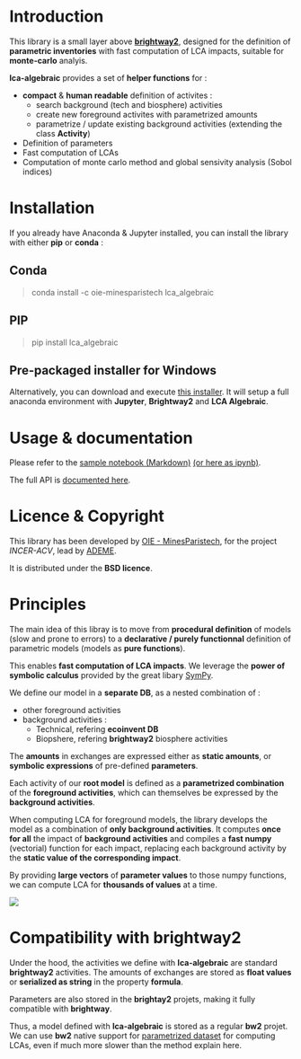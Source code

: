 
# Introduction

This library is a small layer above [**brightway2**](https://brightway.dev/), designed for the definition of **parametric inventories** 
with fast computation of LCA impacts, suitable for **monte-carlo** analyis.

**lca-algebraic** provides a set of  **helper functions** for : 
* **compact** & **human readable** definition of activites :  
    * search background (tech and biosphere) activities 
    * create new foreground activites with parametrized amounts
    * parametrize / update existing background activities (extending the class **Activity**)
* Definition of parameters
* Fast computation of LCAs
* Computation of monte carlo method and global sensivity analysis (Sobol indices) 

# Installation 

If you already have Anaconda & Jupyter installed, you can install the library with either **pip** or **conda** :

## Conda

> conda install -c oie-minesparistech lca_algebraic

## PIP

> pip install lca_algebraic

## Pre-packaged installer for Windows

Alternatively, you can download and execute [this installer](https://github.com/oie-mines-paristech/lca_algebraic/releases/download/1.0.0/incer-acv-model-installer.exe). It will setup a full anaconda environment with **Jupyter**, 
**Brightway2** and **LCA Algebraic**.

# Usage & documentation 

Please refer to the [sample notebook (Markdown)](./example-notebook.md) [(or here as ipynb)](./example-notebook.ipynb). 

The full API is [documented here](https://oie-mines-paristech.github.io/lca_algebraic/doc/).

# Licence & Copyright

This library has been developed by [OIE - MinesParistech](http://www.oie.mines-paristech.fr), for the project *INCER-ACV*, 
lead by [ADEME](https://www.ademe.fr/). 

It is distributed under the **BSD licence**.

  
# Principles 

The main idea of this libray is to move from **procedural definition** of models (slow and prone to errors) to a **declarative / purely functionnal** definition of parametric models (models as **pure functions**). 

This enables **fast computation of LCA impacts**. 
We leverage the **power of symbolic calculus** provided by the great libary [SymPy](https://www.sympy.org/en/index.html).

We define our model in a **separate DB**, as a nested combination of : 
* other foreground activities
* background activities :
    * Technical, refering **ecoinvent DB**
    * Biopshere, refering **brightway2** biosphere activities
    
The **amounts** in exchanges are expressed either as **static amounts**, or **symbolic expressions** of pre-defined **parameters**.

Each activity of our **root model** is defined as a **parametrized combination** of the **foreground activities**, which can themselves be expressed by the **background activities**.

When computing LCA for foreground models, the library develops the model as a combination of **only background activities**. It computes **once for all** the impact of **background activities** and compiles a **fast numpy** (vectorial) function for each impact, replacing each background activity by the **static value of the corresponding impact**.

By providing **large vectors** of **parameter values** to those numpy functions, we can compute LCA for **thousands of values** at a time.

![](https://oie-mines-paristech.github.io/lca_algebraic/doc/lca-algebraic.png)

# Compatibility with brightway2 

Under the hood, the activities we define with **lca-algebraic** are standard **brightway2** activities. 
The amounts of exchanges are stored as **float values** or **serialized as string** in the property **formula**.

Parameters are also stored in the **brightay2** projets, making it fully compatible with **brightway**.

Thus, a model defined with **lca-algebraic** is stored as a regular **bw2** projet. We can use **bw2** native support for [parametrized dataset](https://2.docs.brightway.dev/intro.html#parameterized-datasets) for computing LCAs, even if much more slower than the method explain here.
